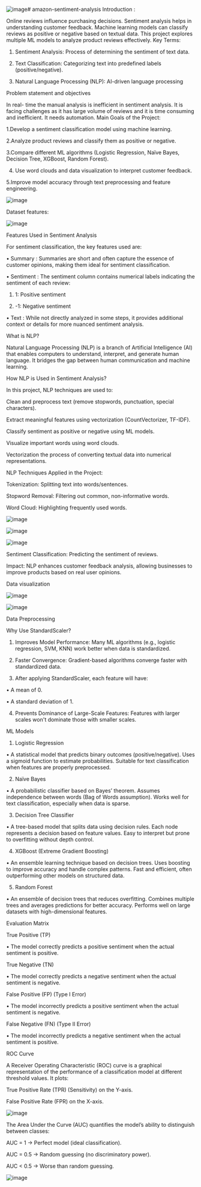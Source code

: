 ![image](https://github.com/user-attachments/assets/d7013009-795f-49bf-9662-4f4c468c4504)# amazon-sentiment-analysis
Introduction :

Online reviews influence purchasing decisions. 
Sentiment analysis helps in understanding customer feedback. 
Machine learning models can classify reviews as positive or negative based on textual data. 
This project explores multiple ML models to analyze product reviews effectively. 
Key Terms: 

1. Sentiment Analysis: Process of determining the sentiment of text data. 

2. Text Classification: Categorizing text into predefined labels (positive/negative). 

3. Natural Language Processing (NLP): AI-driven language processing 
 
Problem statement and objectives 

In real- time the manual analysis is inefficient in sentiment analysis. It is facing challenges as 
it has large volume of reviews and it is time consuming and inefficient.  It needs automation. 
Main Goals of the Project: 

1.Develop a sentiment classification model using machine learning. 

2.Analyze product reviews and classify them as positive or negative. 

3.Compare different ML algorithms (Logistic Regression, Naïve Bayes, Decision Tree, 
XGBoost, Random Forest). 

4. Use word clouds and data visualization to interpret customer feedback.
   
5.Improve model accuracy through text preprocessing and feature engineering.

![image](https://github.com/user-attachments/assets/42fc2e4c-62b8-4695-8554-455da9353488)

Dataset features:

![image](https://github.com/user-attachments/assets/4610e000-0b85-48d5-af0f-772b2a7310b1)

Features Used in Sentiment Analysis

For sentiment classification, the key features used are:

•	Summary : Summaries are short and often capture the essence of customer opinions, making them ideal for sentiment classification.

•	 Sentiment : The sentiment column contains numerical labels indicating the sentiment of each review:

1.	1: Positive sentiment
  
2.	-1: Negative sentiment

•	Text : While not directly analyzed in some steps, it provides additional context or details for more nuanced sentiment analysis.

What is NLP?

Natural Language Processing (NLP) is a branch of Artificial Intelligence (AI) that enables computers to understand, interpret, and generate human language. It bridges the gap between human communication and machine learning.

 How NLP is Used in Sentiment Analysis?
 
 In this project, NLP techniques are used to:
 
 Clean and preprocess text (remove stopwords, punctuation, special characters).
 
 Extract meaningful features using vectorization (CountVectorizer, TF-IDF).
 
 Classify sentiment as positive or negative using ML models.
 
 Visualize important words using word clouds.
 
Vectorization the process of converting textual data into numerical representations.

 NLP Techniques Applied in the Project:
 
 Tokenization: Splitting text into words/sentences.
 
 Stopword Removal: Filtering out common, non-informative words.
 
 Word Cloud: Highlighting frequently used words.

 ![image](https://github.com/user-attachments/assets/0373748d-b57e-4ba7-bb1b-641676b7a3d8)

 ![image](https://github.com/user-attachments/assets/ceaa34dd-9efa-4d9e-9a96-0f87ee2bbad4)

 ![image](https://github.com/user-attachments/assets/77d9d279-d651-4052-a986-26a6b46f546a)
 
 Sentiment Classification: Predicting the sentiment of reviews.
 
 Impact: NLP enhances customer feedback analysis, allowing businesses to improve products based on real user opinions.   

 Data visualization

   ![image](https://github.com/user-attachments/assets/76b78798-3791-4251-b051-f62256dde734)

   ![image](https://github.com/user-attachments/assets/ee9ac959-e447-4f5c-a842-9c9b7981a879)

Data Preprocessing

Why Use StandardScaler?

1.	Improves Model Performance: Many ML algorithms (e.g., logistic regression, SVM, KNN) work better when data is standardized.

2.	Faster Convergence: Gradient-based algorithms converge faster with standardized data.

3.	After applying StandardScaler, each feature will have:

•	A mean of 0.

•	A standard deviation of 1.

4.	Prevents Dominance of Large-Scale Features: Features with larger scales won't dominate those with smaller scales.

ML Models

1. Logistic Regression

•	A statistical model that predicts binary outcomes (positive/negative). Uses a sigmoid function to estimate probabilities.
Suitable for text classification when features are properly preprocessed.

2. Naïve Bayes

•	A probabilistic classifier based on Bayes’ theorem. Assumes independence between words (Bag of Words assumption). Works well for text classification, especially when data is sparse.
 
3. Decision Tree Classifier

•	A tree-based model that splits data using decision rules. Each node represents a decision based on feature values. Easy to interpret but prone to overfitting without depth control.

 
4. XGBoost (Extreme Gradient Boosting)

•	An ensemble learning technique based on decision trees. Uses boosting to improve accuracy and handle complex patterns. Fast and efficient, often outperforming other models on structured data.
 
5. Random Forest

•	An ensemble of decision trees that reduces overfitting. Combines multiple trees and averages predictions for better accuracy. Performs well on large datasets with high-dimensional features.

Evaluation Matrix

True Positive (TP)

•	The model correctly predicts a positive sentiment when the actual sentiment is positive.

True Negative (TN)

•	The model correctly predicts a negative sentiment when the actual sentiment is negative.

 False Positive (FP) (Type I Error)

•	The model incorrectly predicts a positive sentiment when the actual sentiment is negative.

False Negative (FN) (Type II Error)

•	The model incorrectly predicts a negative sentiment when the actual sentiment is positive.

ROC Curve

A Receiver Operating Characteristic (ROC) curve is a graphical representation of the performance of a classification model at different threshold values. It plots: 

True Positive Rate (TPR) (Sensitivity) on the Y-axis. 

False Positive Rate (FPR) on the X-axis. 

![image](https://github.com/user-attachments/assets/0786095b-9655-480b-8bc8-c1d132beae69)


The Area Under the Curve (AUC) quantifies the model’s ability to distinguish between classes: 

AUC = 1 → Perfect model (ideal classification). 

AUC = 0.5 → Random guessing (no discriminatory power). 

AUC < 0.5 → Worse than random guessing.

![image](https://github.com/user-attachments/assets/697cd332-0758-4220-82bb-1af92f8d7456)







